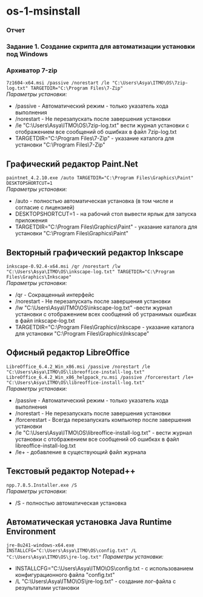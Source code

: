 # os-1-msinstall
### Отчет
### Задание 1. Создание скрипта для автоматизации установки под Windows

### Архиватор **7-zip**
`7z1604-x64.msi /passive /norestart /le "C:\Users\Asya\ITMO\OS\7zip-log.txt" TARGETDIR="C:\Program Files\7-Zip"`  
*Параметры установки:*
  - /passive - Автоматический режим - только указатель хода выполнения
  - /norestart - Не перезапускать после завершения установки
  - /le "C:\Users\Asya\ITMO\OS\7zip-log.txt" вести журнал установки с отображением все сообщений об ошибках в файл 7zip-log.txt
  - TARGETDIR="C:\Program Files\7-Zip" - указание каталога для установки "C:\Program Files\7-Zip"
## Графический редактор **Paint.Net**
`paintnet_4.2.10.exe /auto TARGETDIR="C:\Program Files\Graphics\Paint" DESKTOPSHORTCUT=1`  
*Параметры установки:*
  - /auto - полностью автоматическая установка (в том числе и согласие с лицензией)
  - DESKTOPSHORTCUT=1 - на рабочий стол вывести ярлык для запуска приложения
  - TARGETDIR="C:\Program Files\Graphics\Paint" - указание каталога для установки  "C:\Program Files\Graphics\Paint"
## Векторный графический редактор **Inkscape**
`inkscape-0.92.4-x64.msi /qr /norestart /lw "C:\Users\Asya\ITMO\OS\inkscape-log.txt" TARGETDIR="C:\Program Files\Graphics\Inkscape"`  
*Параметры установки:*
  - /qr - Сокращенный интерфейс
  - /norestart - Не перезапускать после завершения установки
  - /lw "C:\Users\Asya\ITMO\OS\inkscape-log.txt" -вести журнал установки с отображением всех сообщений об устранимых ошибках в файл inkscape-log.txt
  - TARGETDIR="C:\Program Files\Graphics\Inkscape - указание каталога для установки "C:\Program Files\Graphics\Inkscape"
## Офисный редактор **LibreOffice**
`LibreOffice_6.4.2_Win_x86.msi /passive /norestart /le "C:\Users\Asya\ITMO\OS\libreoffice-install-log.txt"`
`LibreOffice_6.4.2_Win_x86_helppack_ru.msi /passive /forcerestart /le+ "C:\Users\Asya\ITMO\OS\libreoffice-install-log.txt"`   
*Параметры установки:*
  - /passive - Автоматический режим - только указатель хода выполнения
  - /norestart - Не перезапускать после завершения установки
  - /forcerestart - Всегда перезапускать компьютер после завершения установки
  - /le "C:\Users\Asya\ITMO\OS\libreoffice-install-log.txt" - вести журнал установки с отображением все сообщений об ошибках в файл libreoffice-install-log.txt
  - /le+ - добавление в существующий файл журнала
## Текстовый редактор **Notepad++**
`npp.7.8.5.Installer.exe /S`  
*Параметры установки:*
  - /S - полностью автоматическая установка
  
  ## Aвтоматическая установка **Java Runtime Environment**
  `jre-8u241-windows-x64.exe INSTALLCFG="C:\Users\Asya\ITMO\OS\config.txt" /L "C:\Users\Asya\ITMO\OS\jre-log.txt"`
  *Параметры установки:*
   -  INSTALLCFG="C:\Users\Asya\ITMO\OS\config.txt - с использованием конфигурационного файла "config.txt"
   -  /L "C:\Users\Asya\ITMO\OS\jre-log.txt" - создание лог-файла с результатами установки
